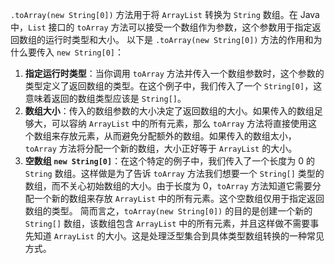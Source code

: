 `.toArray(new String[0])` 方法用于将 `ArrayList` 转换为 `String` 数组。在 Java 中，`List` 接口的 `toArray` 方法可以接受一个数组作为参数，这个参数用于指定返回数组的运行时类型和大小。
以下是 `.toArray(new String[0])` 方法的作用和为什么要传入 `new String[0]`：
1. **指定运行时类型**：当你调用 `toArray` 方法并传入一个数组参数时，这个参数的类型定义了返回数组的类型。在这个例子中，我们传入了一个 `String[0]`，这意味着返回的数组类型应该是 `String[]`。
2. **数组大小**：传入的数组参数的大小决定了返回数组的大小。如果传入的数组足够大，可以容纳 `ArrayList` 中的所有元素，那么 `toArray` 方法将直接使用这个数组来存放元素，从而避免分配额外的数组。如果传入的数组太小，`toArray` 方法将分配一个新的数组，大小正好等于 `ArrayList` 的大小。
3. **空数组 `new String[0]`**：在这个特定的例子中，我们传入了一个长度为 0 的 `String` 数组。这样做是为了告诉 `toArray` 方法我们想要一个 `String[]` 类型的数组，而不关心初始数组的大小。由于长度为 0，`toArray` 方法知道它需要分配一个新的数组来存放 `ArrayList` 中的所有元素。这个空数组仅用于指定返回数组的类型。
简而言之，`toArray(new String[0])` 的目的是创建一个新的 `String[]` 数组，该数组包含 `ArrayList` 中的所有元素，并且这样做不需要事先知道 `ArrayList` 的大小。这是处理泛型集合到具体类型数组转换的一种常见方式。
